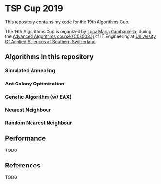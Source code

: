 # TSP Cup 2019

This repository contains my code for the 19th Algorithms Cup.

The 19th Algorithms Cup is organized by [Luca Maria Gambardella](http://people.idsia.ch/~luca/), during the [Advanced Algorithms course (C08003.1)](http://www.supsi.ch/dti/bachelor/ingegneria-informatica/piano-studio-offerta-formativa/piano-studio/dettaglio-piano-studio/dettaglio-modulo/dettaglio-corso.6988.backLink.f3e746e5-f176-4018-af73-f1a8a17df21a&m=145406&ps=2153&of=-1.html) of IT Engineering at [University Of Applied Sciences of Southern Switzerland](http://www.supsi.ch/)


## Algorithms in this repository

### Simulated Annealing
### Ant Colony Optimization
### Genetic Algorithm (w/ EAX)
### Nearest Neighbour
### Random Nearest Neighbour

## Performance

TODO

## References

TODO

